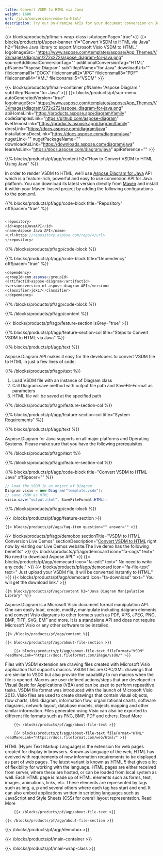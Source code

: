 ```yaml
---
title: Convert VSDM to HTML via Java 
weight: 1600
url: /java/conversion/vsdm-to-html/ 
description: Try our On-Premise APIs for your document conversion on Java Runtime Environment for JSP/JSF Application and Desktop Applications.
---
```


{{< blocks/products/pf/main-wrap-class isAutogenPage="true">}}
{{< blocks/products/pf/upper-banner h1="Convert VSDM to HTML via Java" h2="Native Java library to export Microsoft Visio VSDM to HTML." logoImageSrc="https://www.aspose.com/templates/aspose/App_Themes/V3/images/diagram/272x272/aspose_diagram-for-java.png" sourceAdditionalConversionTag="" additionalConversionTag="HTML" pfName="Aspose.Diagram" subTitlepfName="for Java" downloadUrl="" fileiconsmall1="DOCX" fileiconsmall2="JPG" fileiconsmall3="PDF" fileiconsmall4="XML" fileiconsmall5="VSDM" >}}

{{< blocks/products/pf/main-container pfName="Aspose.Diagram " subTitlepfName="for Java" >}}
{{< blocks/products/pf/sub-menu autoGeneratedVersion="true" logoImageSrc="https://www.aspose.com/templates/aspose/App_Themes/V3/images/diagram/272x272/aspose_diagram-for-java.png" apiHomeLink="https://products.aspose.app/diagram/family" codeSamplesLink="https://github.com/aspose-diagram" liveDemosLink="https://products.aspose.app/diagram/family" docsLink="https://docs.aspose.com/diagram/java" installationsDocsLink="https://docs.aspose.com/diagram/java" nugetLink="" nugetPackageName="" downloadAsLink="https://downloads.aspose.com/diagram/java" learnAsLink="https://docs.aspose.com/diagram/java" apiReference="" >}}

{{% blocks/products/pf/agp/content h2="How to Convert VSDM to HTML Using Java" %}}

 In order to render VSDM to HTML, we’ll use
 [Aspose.Diagram for Java](https://products.aspose.com/diagram/java) 
 API which is a feature-rich, powerful and easy to use conversion API for Java platform. You can download its latest version directly from
 [Maven](https://repository.aspose.com/webapp/#/artifacts/browse/tree/General/repo/com/aspose/aspose-diagram) 
 and install it within your Maven-based project by adding the following configurations to the pom.xml.

{{% blocks/products/pf/agp/code-block title="Repository" offSpacer="true" %}}

```cs

<repository>
<id>AsposeJavaAPI</id>
<name>Aspose Java API</name>
<url>https://repository.aspose.com/repo/</url>
</repository>

```

{{% /blocks/products/pf/agp/code-block %}}

{{% blocks/products/pf/agp/code-block title="Dependency" offSpacer="true" %}}

```cs
<dependency>
<groupId>com.aspose</groupId>
<artifactId>aspose-diagram</artifactId>
<version>version of aspose-diagram API</version>
<classifier>jdk17</classifier>
</dependency>

```

{{% /blocks/products/pf/agp/code-block %}}

{{% /blocks/products/pf/agp/content %}}

{{< blocks/products/pf/agp/feature-section isGrey="true" >}}

{{% blocks/products/pf/agp/feature-section-col title="Steps to Convert VSDM to HTML via Java" %}}

{{% blocks/products/pf/agp/text %}}

 Aspose.Diagram API makes it easy for the developers to convert VSDM file to HTML in just a few lines of code.

{{% /blocks/products/pf/agp/text %}}

1.  Load VSDM file with an instance of Diagram class
1.  Call Diagram.save method with output file path and SaveFileFormat as parameters
1.  HTML file will be saved at the specified path

{{% /blocks/products/pf/agp/feature-section-col %}}

{{% blocks/products/pf/agp/feature-section-col title="System Requirements" %}}

{{% blocks/products/pf/agp/text %}}

 Aspose.Diagram for Java supports on all major platforms and Operating Systems. Please make sure that you have the following prerequisites.

{{% /blocks/products/pf/agp/text %}}

{{% /blocks/products/pf/agp/feature-section-col %}}

{{% blocks/products/pf/agp/code-block title="Convert VSDM to HTML - Java‎" offSpacer="" %}}

```cs
// load the VSDM in an object of Diagram 
Diagram visio = new Diagram("template.vsdm");
// save VSDM as HTML 
visio.save("output.html", SaveFileFormat.HTML);   

```

{{% /blocks/products/pf/agp/code-block %}}

{{< /blocks/products/pf/agp/feature-section >}}

    {{< blocks/products/pf/agp/faq-item question="" answer="" >}}
 

<!-- aboutfile Starts -->

{{< blocks/products/pf/agp/demobox sectionTitle="VSDM to HTML Conversion Live Demos" sectionDescription="[Convert VSDM to HTML](https://products.aspose.app/diagram/conversion/vsdm-to-html) right now by visiting our Live Demos website.The live demo has the following benefits" >}}
        {{< blocks/products/pf/agp/democard icon="fa-cogs" text=" No need to download Aspose API." >}}
        {{< blocks/products/pf/agp/democard icon="fa-edit" text=" No need to write any code." >}}
        {{< blocks/products/pf/agp/democard icon="fa-file-text" text=" Just upload your VSDM file, it will be converted instantly to HTML." >}}
        {{< blocks/products/pf/agp/democard icon="fa-download" text=" You will get the download link." >}}

    {{% blocks/products/pf/agp/content h2="Java Diagram Manipulation Library" %}}

 Aspose.Diagram is a Microsoft Visio document format manipulation API. One can easily load, create, modify, manipulate including daigram elements and convert Visio diagrams to other formats such as PDF, XPS, JPEG, PNG, BMP, TIFF, SVG, EMF and more. It is a standalone API and does not require Microsoft Visio or any other software to be installed. ‎



    {{% /blocks/products/pf/agp/content %}}

    {{< blocks/products/pf/agp/about-file-section >}}

        {{< blocks/products/pf/agp/about-file-text fileFormat="VSDM" readMoreLink="https://docs.fileformat.com/image/vsdm/" >}}

Files with VSDM extension are drawing files created with Microsoft Visio application that supports macros. VSDM files are OPC/XML drawings that are similar to VSDX but also provide the capability to run macros when the file is opened. Macros are user defined actions/steps that are developed in Visual Basic for Applications (VBA) and can be used to perform repeatitive tasks. VSDM file format was introduced with the launch of Microsoft Visio 2013.  Visio files are used to create drawings that contain visual objects, flow charts, UML diagram, information flow, organizational charts, software diagrams, network layout, database models, objects mapping and other similar information. Files generated using Visio can also be exported to different file formats such as PNG, BMP, PDF and others.
Read More

        {{< /blocks/products/pf/agp/about-file-text >}}

        {{< blocks/products/pf/agp/about-file-text fileFormat="HTML" readMoreLink="https://docs.fileformat.com/web/html/" >}}

HTML (Hyper Text Markup Language) is the extension for web pages created for display in browsers. Known as language of the web, HTML has evolved with requirements of new information requirements to be displayed as part of web pages. The latest variant is known as HTML 5 that gives a lot of flexibility for working with the language. HTML pages are either received from server, where these are hosted, or can be loaded from local system as well. Each HTML page is made up of HTML elements such as forms, text, images, animations, links, etc. These elements are represented by tags such as img, a, p and several others where each tag has start and end. It can also embed applications written in scripting languages such as JavaScript and Style Sheets (CSS) for overall layout representation.
Read More

        {{< /blocks/products/pf/agp/about-file-text >}}

    {{< /blocks/products/pf/agp/about-file-section >}}

{{< /blocks/products/pf/agp/demobox >}}

<!-- aboutfile Ends -->

{{< /blocks/products/pf/main-container >}}
    
{{< /blocks/products/pf/main-wrap-class >}}